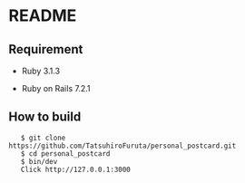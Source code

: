 # README

## Requirement

* Ruby 3.1.3

* Ruby on Rails 7.2.1

## How to build
 ```
    $ git clone https://github.com/TatsuhiroFuruta/personal_postcard.git
    $ cd personal_postcard
    $ bin/dev
    Click http://127.0.0.1:3000
 ```
 
<!-- * System dependencies 
  - bootsnap 
  - brakeman 
  - capybara 
  - carrierwave 
  - debug 
  - devise 
  - devise-i18n 
  - devise-i18n-views 
  - dotenv-rails 
  - error_highlight (>= 0.4.0) 
  - importmap-rails 
  - jbuilder
  - kaminari
  - puma (>= 5.0)
  - rails (~> 7.2.1)
  - ransack
  - rubocop-rails-omakase
  - selenium-webdriver
  - sprockets-rails
  - sqlite3 (>= 1.4)
  - stimulus-rails
  - tailwindcss-rails
  - turbo-rails
  - tzinfo-data
  - web-console

* Configuration

* Database creation

* Database initialization

* How to run the test suite

* Services (job queues, cache servers, search engines, etc.)

* Deployment instructions

* ... -->
